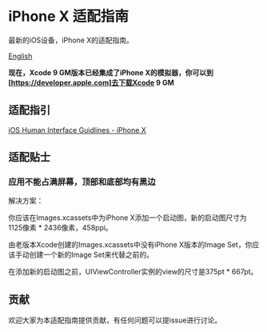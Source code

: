 # iPhone X 适配指南
最新的iOS设备，iPhone X的适配指南。

[English](https://github.com/talisk/iPhoneXAdaptationTips/blob/master/README.md)

**现在，Xcode 9 GM版本已经集成了iPhone X的模拟器，你可以到[https://developer.apple.com]去下载Xcode 9 GM**

## 适配指引

[iOS Human Interface Guidlines - iPhone X](https://developer.apple.com/ios/human-interface-guidelines/overview/iphone-x/)

## 适配贴士

### 应用不能占满屏幕，顶部和底部均有黑边 

解决方案：

你应该在Images.xcassets中为iPhone X添加一个启动图，新的启动图尺寸为1125像素 * 2436像素，458ppi。

由老版本Xcode创建的Images.xcassets中没有iPhone X版本的Image Set，你应该手动创建一个新的Image Set来代替之前的。

在添加新的启动图之前，UIViewController实例的view的尺寸是375pt * 667pt。

## 贡献

欢迎大家为本适配指南提供贡献，有任何问题可以提issue进行讨论。
